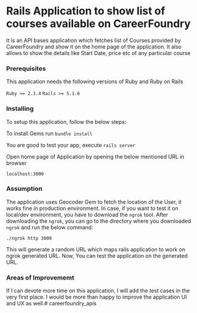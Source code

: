 # Rails Application to show list of courses available on CareerFoundry

It is an API bases application which fetches list of Courses provided by CareerFoundry and show it on the home page of the application.
It also allows to show the details like Start Date, price etc of any particular course 
### Prerequisites

This application needs the following versions of Ruby and Ruby on Rails

`Ruby >= 2.3.4`
`Rails >= 5.1.6`


### Installing

To setup this application, follow the below steps:

To install Gems run
`bundle install`

You are good to test your app, execute
`rails server`

Open home page of Application by opening the below mentioned URL in browser

`localhost:3000`


### Assumption

The application uses Geocoder Gem to fetch the location of the User, it works fine in production environment. In case, if you want 
to test it on local/dev environment, you have to download the `ngrok` tool. After downloading the `ngrok`, you can go to the
directory where you downloaded `ngrok` and run the below command:

`./ngrok http 3000`

This will generate a random URL which maps rails application to work on ngrok generated URL. Now, You can test the application on the
generated URL.

### Areas of Improvememt

If I can devote more time on this application, I will add the test cases in the very first place. I would be more than happy to improve
the application UI and UX as well.# careerfoundry_apis
